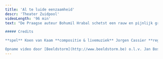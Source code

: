 ```yaml
---
title: 'Al te luide eenzaamheid'
descr: 'Theater Zuidpool'
videoLength: '96 min'
text: "De Praagse auteur Bohumil Hrabal schetst een rauw en pijnlijk grappig portret van een papierpletter die de mooiste boeken van de vernietiging redt. Met wat hij vindt, probeert hij zin te geven aan zijn leven en aan de wereld rondom hem. Op zijn ondergrondse vuilnisbelt verheft hij zich tot filosoof, estheet en diepzinnige levensgenieter. Tot alles hem plotseling ontnomen dreigt te worden.Koen van Kaam speelt. Jorgen Cassier maakt live muziek. Koen De Sutter regisseert.

##### Credits

**spel** Koen van Kaam **compositie & livemuziek** Jorgen Cassier **regie** Koen De Sutter **tekst** Bohumil Hrabal (1976) **vertaling** Kees Mercks  **techniek** David Van Hove / Thomas Cuyckens / Anne Straetmans **productie** Theater Zuidpool

Opname video door [Beeldstorm](http://www.beeldstorm.be) o.l.v. Jan Bosteels"
---
```

